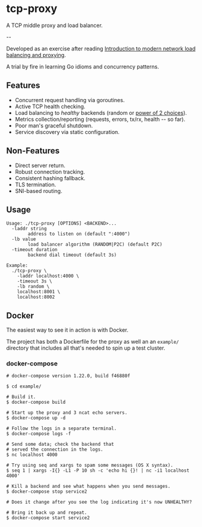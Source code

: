 # tcp-proxy

A TCP middle proxy and load balancer.

--

Developed as an exercise after reading [Introduction to modern network load balancing and proxying](https://blog.envoyproxy.io/introduction-to-modern-network-load-balancing-and-proxying-a57f6ff80236).

A trial by fire in learning Go idioms and concurrency patterns.

## Features
- Concurrent request handling via goroutines.
- Active TCP health checking.
- Load balancing to _healthy_ backends (random or [power of 2 choices](https://brooker.co.za/blog/2012/01/17/two-random.html)).
- Metrics collection/reporting (requests, errors, tx/rx, health -- so far).
- Poor man's graceful shutdown.
- Service discovery via static configuration.

## Non-Features
- Direct server return.
- Robust connection tracking.
- Consistent hashing fallback.
- TLS termination.
- SNI-based routing.

## Usage
```
Usage: ./tcp-proxy [OPTIONS] <BACKEND>...
  -laddr string
    	address to listen on (default ":4000")
  -lb value
    	load balancer algorithm (RANDOM|P2C) (default P2C)
  -timeout duration
    	backend dial timeout (default 3s)

Example:
  ./tcp-proxy \
	-laddr localhost:4000 \
	-timeout 3s \
	-lb random \
	localhost:8001 \
	localhost:8002
```

## Docker
The easiest way to see it in action is with Docker.

The project has both a Dockerfile for the proxy as well an an `example/`
directory that includes all that's needed to spin up a test cluster.

### docker-compose

```
# docker-compose version 1.22.0, build f46880f

$ cd example/

# Build it.
$ docker-compose build

# Start up the proxy and 3 ncat echo servers.
$ docker-compose up -d

# Follow the logs in a separate terminal.
$ docker-compose logs -f

# Send some data; check the backend that
# served the connection in the logs.
$ nc localhost 4000

# Try using seq and xargs to spam some messages (OS X syntax).
$ seq 1 | xargs -I{} -L1 -P 10 sh -c 'echo hi {}! | nc -i1 localhost 4000'

# Kill a backend and see what happens when you send messages.
$ docker-compose stop service2

# Does it change after you see the log indicating it's now UNHEALTHY?

# Bring it back up and repeat.
$ docker-compose start service2
```
